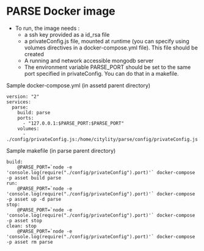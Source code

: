 PARSE Docker image
=======================

- To run, the image needs :
  - a ssh key provided as a id_rsa file
  - a privateConfig.js file, mounted at runtime (you can specify using volumes directives in a docker-compose.yml file). This file should be created
  - A running and network accessible mongodb server
  - The environment variable PARSE_PORT should be set to the same port specified in privateConfig. You can do that in a makefile.
  
Sample docker-compose.yml (in assetd parent directory)
```
version: "2"
services:
  parse:
    build: parse
    ports:
      - "127.0.0.1:$PARSE_PORT:$PARSE_PORT"
    volumes:
      - ./config/privateConfig.js:/home/citylity/parse/config/privateConfig.js

```

Sample makefile (in parse parent directory)
```
build:
	@PARSE_PORT=`node -e 'console.log(require("./config/privateConfig").port)'` docker-compose -p asset build parse
run:
	@PARSE_PORT=`node -e 'console.log(require("./config/privateConfig").port)'` docker-compose -p asset up -d parse
stop:
	@PARSE_PORT=`node -e 'console.log(require("./config/privateConfig").port)'` docker-compose -p asset stop
clean: stop
	@PARSE_PORT=`node -e 'console.log(require("./config/privateConfig").port)'` docker-compose -p asset rm parse

```
